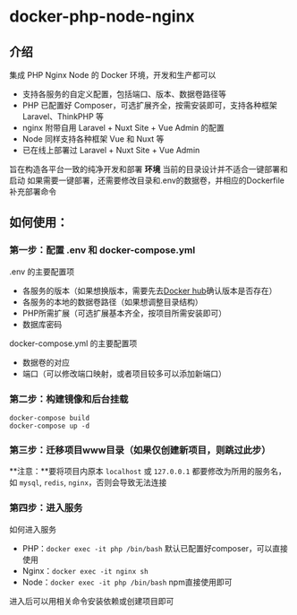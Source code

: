 # docker-php-node-nginx
## 介绍
集成 PHP Nginx Node 的 Docker 环境，开发和生产都可以
* 支持各服务的自定义配置，包括端口、版本、数据卷路径等
* PHP 已配置好 Composer，可选扩展齐全，按需安装即可，支持各种框架 Laravel、ThinkPHP 等
* nginx 附带自用 Laravel + Nuxt Site + Vue Admin 的配置
* Node 同样支持各种框架 Vue 和 Nuxt 等
* 已在线上部署过 Laravel + Nuxt Site + Vue Admin

旨在构造各平台一致的纯净开发和部署 **环境**
当前的目录设计并不适合一键部署和启动
如果需要一键部署，还需要修改目录和.env的数据卷，并相应的Dockerfile补充部署命令

## 如何使用：
### 第一步：配置 .env 和 docker-compose.yml
.env 的主要配置项
* 各服务的版本（如果想换版本，需要先去[Docker hub](https://hub.docker.com/search?q=&type=image)确认版本是否存在）
* 各服务的本地的数据卷路径（如果想调整目录结构）
* PHP所需扩展（可选扩展基本齐全，按项目所需安装即可）
* 数据库密码

docker-compose.yml 的主要配置项
* 数据卷的对应
* 端口（可以修改端口映射，或者项目较多可以添加新端口）

### 第二步：构建镜像和后台挂载
```
docker-compose build
docker-compose up -d
```

### 第三步：迁移项目www目录（如果仅创建新项目，则跳过此步）

**注意：**要将项目内原本 `localhost` 或 `127.0.0.1` 都要修改为所用的服务名，如 `mysql`, `redis`, `nginx`，否则会导致无法连接

### 第四步：进入服务

如何进入服务
* PHP：`docker exec -it php /bin/bash` 默认已配置好composer，可以直接使用
* Nginx：`docker exec -it nginx sh`
* Node：`docker exec -it php /bin/bash` npm直接使用即可

进入后可以用相关命令安装依赖或创建项目即可

